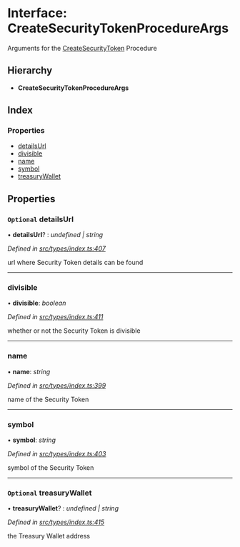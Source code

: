 # Interface: CreateSecurityTokenProcedureArgs

Arguments for the [CreateSecurityToken](../enums/_types_index_.proceduretype.md#createsecuritytoken) Procedure

## Hierarchy

* **CreateSecurityTokenProcedureArgs**

## Index

### Properties

* [detailsUrl](_types_index_.createsecuritytokenprocedureargs.md#optional-detailsurl)
* [divisible](_types_index_.createsecuritytokenprocedureargs.md#divisible)
* [name](_types_index_.createsecuritytokenprocedureargs.md#name)
* [symbol](_types_index_.createsecuritytokenprocedureargs.md#symbol)
* [treasuryWallet](_types_index_.createsecuritytokenprocedureargs.md#optional-treasurywallet)

## Properties

### `Optional` detailsUrl

• **detailsUrl**? : *undefined | string*

*Defined in [src/types/index.ts:407](https://github.com/PolymathNetwork/polymath-sdk/blob/e8bbc1e/src/types/index.ts#L407)*

url where Security Token details can be found

___

###  divisible

• **divisible**: *boolean*

*Defined in [src/types/index.ts:411](https://github.com/PolymathNetwork/polymath-sdk/blob/e8bbc1e/src/types/index.ts#L411)*

whether or not the Security Token is divisible

___

###  name

• **name**: *string*

*Defined in [src/types/index.ts:399](https://github.com/PolymathNetwork/polymath-sdk/blob/e8bbc1e/src/types/index.ts#L399)*

name of the Security Token

___

###  symbol

• **symbol**: *string*

*Defined in [src/types/index.ts:403](https://github.com/PolymathNetwork/polymath-sdk/blob/e8bbc1e/src/types/index.ts#L403)*

symbol of the Security Token

___

### `Optional` treasuryWallet

• **treasuryWallet**? : *undefined | string*

*Defined in [src/types/index.ts:415](https://github.com/PolymathNetwork/polymath-sdk/blob/e8bbc1e/src/types/index.ts#L415)*

the Treasury Wallet address
